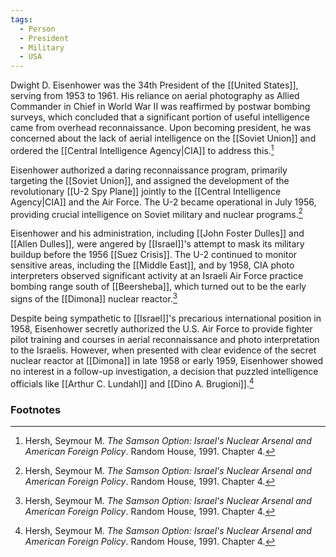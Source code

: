 ```yaml
---
tags:
  - Person
  - President
  - Military
  - USA
---
```

Dwight D. Eisenhower was the 34th President of the [[United States]], serving from 1953 to 1961. His reliance on aerial photography as Allied Commander in Chief in World War II was reaffirmed by postwar bombing surveys, which concluded that a significant portion of useful intelligence came from overhead reconnaissance. Upon becoming president, he was concerned about the lack of aerial intelligence on the [[Soviet Union]] and ordered the [[Central Intelligence Agency|CIA]] to address this.[^1]

Eisenhower authorized a daring reconnaissance program, primarily targeting the [[Soviet Union]], and assigned the development of the revolutionary [[U-2 Spy Plane]] jointly to the [[Central Intelligence Agency|CIA]] and the Air Force. The U-2 became operational in July 1956, providing crucial intelligence on Soviet military and nuclear programs.[^1]

Eisenhower and his administration, including [[John Foster Dulles]] and [[Allen Dulles]], were angered by [[Israel]]'s attempt to mask its military buildup before the 1956 [[Suez Crisis]]. The U-2 continued to monitor sensitive areas, including the [[Middle East]], and by 1958, CIA photo interpreters observed significant activity at an Israeli Air Force practice bombing range south of [[Beersheba]], which turned out to be the early signs of the [[Dimona]] nuclear reactor.[^1]

Despite being sympathetic to [[Israel]]'s precarious international position in 1958, Eisenhower secretly authorized the U.S. Air Force to provide fighter pilot training and courses in aerial reconnaissance and photo interpretation to the Israelis. However, when presented with clear evidence of the secret nuclear reactor at [[Dimona]] in late 1958 or early 1959, Eisenhower showed no interest in a follow-up investigation, a decision that puzzled intelligence officials like [[Arthur C. Lundahl]] and [[Dino A. Brugioni]].[^1]

### Footnotes

[^1]: Hersh, Seymour M. *The Samson Option: Israel's Nuclear Arsenal and American Foreign Policy*. Random House, 1991. Chapter 4.